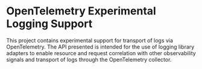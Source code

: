 # OpenTelemetry Experimental Logging Support

This project contains experimental support for transport of logs via OpenTelemetry. The API
presented is intended for the use of logging library adapters to enable resource and request
correlation with other observability signals and transport of logs through the OpenTelemetry
collector.
